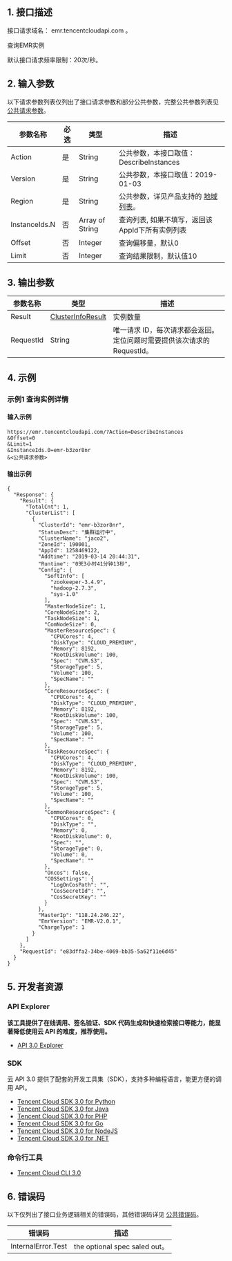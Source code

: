 ## 1. 接口描述

接口请求域名： emr.tencentcloudapi.com 。

查询EMR实例

默认接口请求频率限制：20次/秒。

## 2. 输入参数

以下请求参数列表仅列出了接口请求参数和部分公共参数，完整公共参数列表见 [公共请求参数](/document/api/589/33974)。

| 参数名称 | 必选 | 类型 | 描述 |
|---------|---------|---------|---------|
| Action | 是 | String | 公共参数，本接口取值：DescribeInstances |
| Version | 是 | String | 公共参数，本接口取值：2019-01-03 |
| Region | 是 | String | 公共参数，详见产品支持的 [地域列表](/document/api/589/33974#.E5.9C.B0.E5.9F.9F.E5.88.97.E8.A1.A8)。 |
| InstanceIds.N | 否 | Array of String | 查询列表,  如果不填写，返回该AppId下所有实例列表 |
| Offset | 否 | Integer | 查询偏移量，默认0 |
| Limit | 否 | Integer | 查询结果限制，默认值10 |

## 3. 输出参数

| 参数名称 | 类型 | 描述 |
|---------|---------|---------|
| Result | [ClusterInfoResult](/document/api/589/33981#ClusterInfoResult) | 实例数量|
| RequestId | String | 唯一请求 ID，每次请求都会返回。定位问题时需要提供该次请求的 RequestId。|

## 4. 示例

### 示例1 查询实例详情

#### 输入示例

```
https://emr.tencentcloudapi.com/?Action=DescribeInstances
&Offset=0
&Limit=1
&InstanceIds.0=emr-b3zor8nr
&<公共请求参数>
```

#### 输出示例

```
{
  "Response": {
    "Result": {
      "TotalCnt": 1,
      "ClusterList": [
        {
          "ClusterId": "emr-b3zor8nr",
          "StatusDesc": "集群运行中",
          "ClusterName": "jaco2",
          "ZoneId": 190001,
          "AppId": 1258469122,
          "Addtime": "2019-03-14 20:44:31",
          "Runtime": "0天3小时41分钟13秒",
          "Config": {
            "SoftInfo": [
              "zookeeper-3.4.9",
              "hadoop-2.7.3",
              "sys-1.0"
            ],
            "MasterNodeSize": 1,
            "CoreNodeSize": 2,
            "TaskNodeSize": 1,
            "ComNodeSize": 0,
            "MasterResourceSpec": {
              "CPUCores": 4,
              "DiskType": "CLOUD_PREMIUM",
              "Memory": 8192,
              "RootDiskVolume": 100,
              "Spec": "CVM.S3",
              "StorageType": 5,
              "Volume": 100,
              "SpecName": ""
            },
            "CoreResourceSpec": {
              "CPUCores": 4,
              "DiskType": "CLOUD_PREMIUM",
              "Memory": 8192,
              "RootDiskVolume": 100,
              "Spec": "CVM.S3",
              "StorageType": 5,
              "Volume": 100,
              "SpecName": ""
            },
            "TaskResourceSpec": {
              "CPUCores": 4,
              "DiskType": "CLOUD_PREMIUM",
              "Memory": 8192,
              "RootDiskVolume": 100,
              "Spec": "CVM.S3",
              "StorageType": 5,
              "Volume": 100,
              "SpecName": ""
            },
            "CommonResourceSpec": {
              "CPUCores": 0,
              "DiskType": "",
              "Memory": 0,
              "RootDiskVolume": 0,
              "Spec": "",
              "StorageType": 0,
              "Volume": 0,
              "SpecName": ""
            },
            "Oncos": false,
            "COSSettings": {
              "LogOnCosPath": "",
              "CosSecretId": "",
              "CosSecretKey": ""
            }
          },
          "MasterIp": "118.24.246.22",
          "EmrVersion": "EMR-V2.0.1",
          "ChargeType": 1
        }
      ]
    },
    "RequestId": "e83dffa2-34be-4069-bb35-5a62f11e6d45"
  }
}
```


## 5. 开发者资源

### API Explorer

**该工具提供了在线调用、签名验证、SDK 代码生成和快速检索接口等能力，能显著降低使用云 API 的难度，推荐使用。**

* [API 3.0 Explorer](https://console.cloud.tencent.com/api/explorer?Product=emr&Version=2019-01-03&Action=DescribeInstances)

### SDK

云 API 3.0 提供了配套的开发工具集（SDK），支持多种编程语言，能更方便的调用 API。

* [Tencent Cloud SDK 3.0 for Python](https://github.com/TencentCloud/tencentcloud-sdk-python)
* [Tencent Cloud SDK 3.0 for Java](https://github.com/TencentCloud/tencentcloud-sdk-java)
* [Tencent Cloud SDK 3.0 for PHP](https://github.com/TencentCloud/tencentcloud-sdk-php)
* [Tencent Cloud SDK 3.0 for Go](https://github.com/TencentCloud/tencentcloud-sdk-go)
* [Tencent Cloud SDK 3.0 for NodeJS](https://github.com/TencentCloud/tencentcloud-sdk-nodejs)
* [Tencent Cloud SDK 3.0 for .NET](https://github.com/TencentCloud/tencentcloud-sdk-dotnet)

### 命令行工具

* [Tencent Cloud CLI 3.0](https://cloud.tencent.com/document/product/440/6176)

## 6. 错误码

以下仅列出了接口业务逻辑相关的错误码，其他错误码详见 [公共错误码](/document/api/589/15694#.E5.85.AC.E5.85.B1.E9.94.99.E8.AF.AF.E7.A0.81)。

| 错误码 | 描述 |
|---------|---------|
| InternalError.Test | the optional spec saled out。 |
